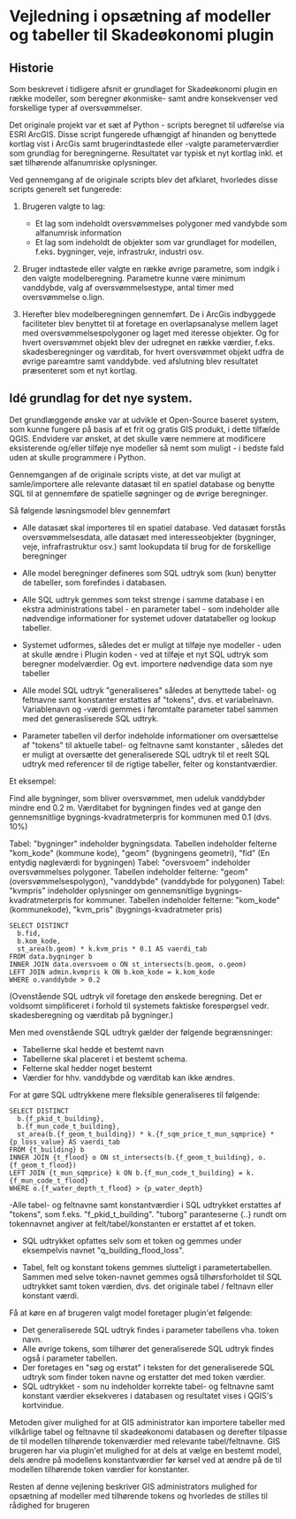 # Vejledning i opsætning af modeller og tabeller til Skadeøkonomi plugin

## Historie

Som beskrevet i tidligere afsnit er grundlaget for Skadeøkonomi plugin en række modeller, som beregner økonmiske- samt andre konsekvenser 
ved forskellige typer af oversvømmelser.

Det originale projekt var et sæt af Python - scripts beregnet til udførelse via ESRI ArcGIS.
Disse script fungerede ufhængigt af hinanden og benyttede kortlag vist i ArcGis samt brugerindtastede eller -valgte 
parameterværdier som grundlag for beregningerne. Resultatet var typisk et nyt kortlag inkl. et sæt tilhørende alfanumriske oplysninger.

Ved gennemgang af de originale scripts blev det afklaret, hvorledes disse scripts
generelt set fungerede:

1. Brugeren valgte to lag:

    - Et lag som indeholdt oversvømmelses polygoner med vandybde som alfanumrisk information
	- Et lag som indeholdt de objekter som var grundlaget for modellen, f.eks. bygninger, veje, infrastrukr, industri osv. 

2. Bruger indtastede eller valgte en række øvrige parametre, som indgik i den valgte modelberegning. Parametre kunne være minimum vanddybde, valg af oversvømmelsestype, antal timer med oversvømmelse o.lign.

3. Herefter blev modelberegningen gennemført. De i ArcGis indbyggede faciliteter blev benyttet til at foretage en overlapsanalyse mellem laget med oversvømmelsespolygoner og laget med iteresse objekter. Og for 
hvert oversvømmet objekt blev der udregnet en række værdier, f.eks. skadesberegninger og værditab, for hvert oversvømmet objekt udfra de øvrige pareamtre samt vanddybde.
ved afslutning blev resultatet præsenteret som et nyt kortlag.

## Idé grundlag for det nye system.

Det grundlæggende ønske var at udvikle et Open-Source baseret system, som kunne fungere på basis af et frit og gratis GIS produkt, i dette tilfælde QGIS. Endvidere var ønsket, at det skulle være nemmere at modificere
eksisterende og/eller tilføje nye modeller så nemt som muligt - i bedste fald uden at skulle programmere i Python.
 
Gennemgangen af de originale scripts viste, at det var muligt at samle/importere alle relevante datasæt til en spatiel database og benytte SQL til at gennemføre de spatielle søgninger og de øvrige beregninger.
 
Så følgende løsningsmodel blev gennemført

- Alle datasæt skal importeres til en spatiel database. Ved datasæt forstås oversvømmelsesdata, alle datasæt med interesseobjekter (bygninger, veje, infrafrastruktur osv.) samt lookupdata til brug for 
de forskellige beregninger

- Alle model beregninger defineres som SQL udtryk som (kun) benytter de tabeller, som forefindes i databasen.

- Alle SQL udtryk gemmes som tekst strenge i samme database i en ekstra administrations tabel - en parameter tabel - som indeholder alle nødvendige informationer for systemet udover datatabeller og lookup tabeller.

- Systemet udformes, således det er muligt at tilføje nye modeller - uden at skulle ændre i Plugin koden - ved at tilføje et nyt SQL udtryk som beregner modelværdier. Og evt. importere nødvendige data som nye tabeller

- Alle model SQL udtryk "generaliseres" således at benyttede tabel- og feltnavne samt konstanter erstattes af "tokens", dvs. et variabelnavn. Variablenavn og -værdi gemmes i føromtalte parameter tabel sammen med det generasliserede SQL udtryk.

- Parameter tabellen vil derfor indeholde informationer om oversættelse af "tokens" til aktuelle tabel- og feltnavne samt konstanter , således det er muligt at oversætte det generaliserede SQL udtryk til et reelt SQL
udtryk med referencer til de rigtige tabeller, felter og konstantværdier.  

Et eksempel: 

Find alle bygninger, som bliver oversvømmet, men udeluk vanddybder mindre end 0.2 m. Værditabet for bygningen findes ved at gange den gennemsnitlige bygnings-kvadratmeterpris for kommunen med 0.1 (dvs. 10%)   

Tabel: "bygninger" indeholder bygningsdata. Tabellen indeholder felterne "kom_kode" (kommune kode), "geom" (bygningens geometri), "fid" (En entydig nøgleværdi for bygningen) 
Tabel: "oversvoem" indeholder oversvømmelses polygoner. Tabellen indeholder felterne: "geom" (oversvømmelsespolygon), "vanddybde" (vanddybde for polygonen) 
Tabel: "kvmpris" indeholder oplysninger om gennemsnitlige bygnings-kvadratmeterpris for kommuner. Tabellen indeholder felterne: "kom_kode" (kommunekode), "kvm_pris" (bygnings-kvadratmeter pris) 

    SELECT DISTINCT 
      b.fid,
      b.kom_kode,
      st_area(b.geom) * k.kvm_pris * 0.1 AS vaerdi_tab
    FROM data.bygninger b 
    INNER JOIN data.oversvoem o ON st_intersects(b.geom, o.geom) 
    LEFT JOIN admin.kvmpris k ON b.kom_kode = k.kom_kode
    WHERE o.vanddybde > 0.2

(Ovenstående SQL udtryk vil foretage den ønskede beregning. Det er voldsomt simplificeret i forhold til systemets faktiske forespørgsel vedr. skadesberegning og værditab på bygninger.)

Men med ovenstående SQL udtryk gælder der følgende begrænsninger: 

- Tabellerne skal hedde et bestemt navn
- Tabellerne skal placeret i et bestemt schema.
- Felterne skal hedder noget bestemt
- Værdier for hhv. vanddybde og værditab kan ikke ændres.

For at gøre SQL udtrykkene mere fleksible generaliseres til følgende:

    SELECT DISTINCT 
      b.{f_pkid_t_building},
      b.{f_mun_code_t_building},
      st_area(b.{f_geom_t_building}) * k.{f_sqm_price_t_mun_sqmprice} * {p_loss_value} AS vaerdi_tab
    FROM {t_building} b 
    INNER JOIN {t_flood} o ON st_intersects(b.{f_geom_t_building}, o.{f_geom_t_flood}) 
    LEFT JOIN {t_mun_sqmprice} k ON b.{f_mun_code_t_building} = k.{f_mun_code_t_flood}
    WHERE o.{f_water_depth_t_flood} > {p_water_depth}

-Alle tabel- og feltnavne samt konstantværdier i SQL udtrykket erstattes af "tokens", som f.eks. "f_pkid_t_building". "tuborg" paranteserne {..} rundt om tokennavnet angiver at felt/tabel/konstanten er erstattet af et token.

- SQL udtrykket opfattes selv som et token og gemmes under eksempelvis navnet "q_building_flood_loss".  

- Tabel, felt og konstant tokens gemmes slutteligt i parametertabellen. Sammen med selve token-navnet gemmes også tilhørsforholdet til SQL udtrykket samt token værdien, dvs. det originale tabel / feltnavn eller konstant værdi. 

Få at køre en af brugeren valgt model foretager plugin'et følgende:

- Det generaliserede SQL udtryk findes i parameter tabellens vha. token navn.
- Alle øvrige tokens, som tilhører det generaliserede SQL udtryk findes også i parameter tabellen.
- Der foretages en "søg og erstat" i teksten for det generaliserede SQL udtryk som finder token navne og erstatter det med token værdier.
- SQL udtrykket - som nu indeholder korrekte tabel- og feltnavne samt konstant værdier eksekveres i databasen og resultatet vises i QGIS's kortvindue.

Metoden giver mulighed for at GIS administrator kan importere tabeller med vilkårlige tabel og feltnavne til skadeøkonomi databasen og derefter tilpasse de til modellen tilhørende tokenværdier med relevante tabel/feltnavne. 
GIS brugeren har via plugin'et mulighed for at dels at vælge en bestemt model, dels ændre på modellens konstantværdier før kørsel ved at ændre på de til modellen tilhørende token værdier for konstanter.

Resten af denne vejlening beskriver GIS administrators mulighed for opsætning af modeller med tilhørende tokens og hvorledes de stilles til rådighed for brugeren 



